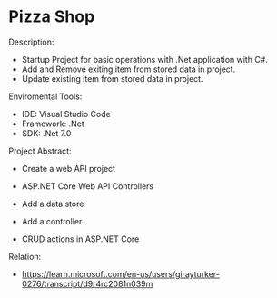 # Pizza Shop

Description: 
- Startup Project for basic operations with .Net application with C#.
- Add and Remove exiting item from stored data in project.
- Update existing item from stored data in project.

Enviromental Tools:
- IDE: Visual Studio Code
- Framework: .Net
- SDK: .Net 7.0

Project Abstract: 
- Create a web API project

- ASP.NET Core Web API Controllers

- Add a data store

- Add a controller

- CRUD actions in ASP.NET Core

Relation:
- https://learn.microsoft.com/en-us/users/girayturker-0276/transcript/d9r4rc2081n039m




